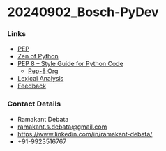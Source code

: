 # 20240902_Bosch-PyDev

### Links
* [PEP](https://peps.python.org/)
* [Zen of Python](https://peps.python.org/pep-0020/)
* [PEP 8 – Style Guide for Python Code](https://peps.python.org/pep-0008/)
    * [Pep-8 Org](https://pep8.org/)
* [Lexical Analysis](*https://docs.python.org/3/reference/lexical_analysis.html)
* [Feedback](https://forms.gle/36ZyxYVbxXoaK1bMA)

### Contact Details
* Ramakant Debata
* ramakant.s.debata@gmail.com
* https://www.linkedin.com/in/ramakant-debata/
* +91-9923516767
